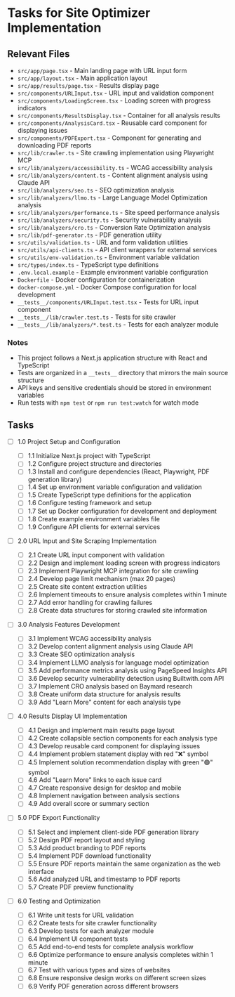 # Tasks for Site Optimizer Implementation

## Relevant Files

- `src/app/page.tsx` - Main landing page with URL input form
- `src/app/layout.tsx` - Main application layout
- `src/app/results/page.tsx` - Results display page
- `src/components/URLInput.tsx` - URL input and validation component
- `src/components/LoadingScreen.tsx` - Loading screen with progress indicators
- `src/components/ResultsDisplay.tsx` - Container for all analysis results
- `src/components/AnalysisCard.tsx` - Reusable card component for displaying issues
- `src/components/PDFExport.tsx` - Component for generating and downloading PDF reports
- `src/lib/crawler.ts` - Site crawling implementation using Playwright MCP
- `src/lib/analyzers/accessibility.ts` - WCAG accessibility analysis
- `src/lib/analyzers/content.ts` - Content alignment analysis using Claude API
- `src/lib/analyzers/seo.ts` - SEO optimization analysis
- `src/lib/analyzers/llmo.ts` - Large Language Model Optimization analysis
- `src/lib/analyzers/performance.ts` - Site speed performance analysis
- `src/lib/analyzers/security.ts` - Security vulnerability analysis
- `src/lib/analyzers/cro.ts` - Conversion Rate Optimization analysis
- `src/lib/pdf-generator.ts` - PDF generation utility
- `src/utils/validation.ts` - URL and form validation utilities
- `src/utils/api-clients.ts` - API client wrappers for external services
- `src/utils/env-validation.ts` - Environment variable validation
- `src/types/index.ts` - TypeScript type definitions
- `.env.local.example` - Example environment variable configuration
- `Dockerfile` - Docker configuration for containerization
- `docker-compose.yml` - Docker Compose configuration for local development
- `__tests__/components/URLInput.test.tsx` - Tests for URL input component
- `__tests__/lib/crawler.test.ts` - Tests for site crawler
- `__tests__/lib/analyzers/*.test.ts` - Tests for each analyzer module

### Notes

- This project follows a Next.js application structure with React and TypeScript
- Tests are organized in a `__tests__` directory that mirrors the main source structure
- API keys and sensitive credentials should be stored in environment variables
- Run tests with `npm test` or `npm run test:watch` for watch mode

## Tasks

- [ ] 1.0 Project Setup and Configuration

  - [ ] 1.1 Initialize Next.js project with TypeScript
  - [ ] 1.2 Configure project structure and directories
  - [ ] 1.3 Install and configure dependencies (React, Playwright, PDF generation library)
  - [ ] 1.4 Set up environment variable configuration and validation
  - [ ] 1.5 Create TypeScript type definitions for the application
  - [ ] 1.6 Configure testing framework and setup
  - [ ] 1.7 Set up Docker configuration for development and deployment
  - [ ] 1.8 Create example environment variables file
  - [ ] 1.9 Configure API clients for external services

- [ ] 2.0 URL Input and Site Scraping Implementation

  - [ ] 2.1 Create URL input component with validation
  - [ ] 2.2 Design and implement loading screen with progress indicators
  - [ ] 2.3 Implement Playwright MCP integration for site crawling
  - [ ] 2.4 Develop page limit mechanism (max 20 pages)
  - [ ] 2.5 Create site content extraction utilities
  - [ ] 2.6 Implement timeouts to ensure analysis completes within 1 minute
  - [ ] 2.7 Add error handling for crawling failures
  - [ ] 2.8 Create data structures for storing crawled site information

- [ ] 3.0 Analysis Features Development

  - [ ] 3.1 Implement WCAG accessibility analysis
  - [ ] 3.2 Develop content alignment analysis using Claude API
  - [ ] 3.3 Create SEO optimization analysis
  - [ ] 3.4 Implement LLMO analysis for language model optimization
  - [ ] 3.5 Add performance metrics analysis using PageSpeed Insights API
  - [ ] 3.6 Develop security vulnerability detection using Builtwith.com API
  - [ ] 3.7 Implement CRO analysis based on Baymard research
  - [ ] 3.8 Create uniform data structure for analysis results
  - [ ] 3.9 Add "Learn More" content for each analysis type

- [ ] 4.0 Results Display UI Implementation

  - [ ] 4.1 Design and implement main results page layout
  - [ ] 4.2 Create collapsible section components for each analysis type
  - [ ] 4.3 Develop reusable card component for displaying issues
  - [ ] 4.4 Implement problem statement display with red "❌" symbol
  - [ ] 4.5 Implement solution recommendation display with green "🟢" symbol
  - [ ] 4.6 Add "Learn More" links to each issue card
  - [ ] 4.7 Create responsive design for desktop and mobile
  - [ ] 4.8 Implement navigation between analysis sections
  - [ ] 4.9 Add overall score or summary section

- [ ] 5.0 PDF Export Functionality

  - [ ] 5.1 Select and implement client-side PDF generation library
  - [ ] 5.2 Design PDF report layout and styling
  - [ ] 5.3 Add product branding to PDF reports
  - [ ] 5.4 Implement PDF download functionality
  - [ ] 5.5 Ensure PDF reports maintain the same organization as the web interface
  - [ ] 5.6 Add analyzed URL and timestamp to PDF reports
  - [ ] 5.7 Create PDF preview functionality

- [ ] 6.0 Testing and Optimization
  - [ ] 6.1 Write unit tests for URL validation
  - [ ] 6.2 Create tests for site crawler functionality
  - [ ] 6.3 Develop tests for each analyzer module
  - [ ] 6.4 Implement UI component tests
  - [ ] 6.5 Add end-to-end tests for complete analysis workflow
  - [ ] 6.6 Optimize performance to ensure analysis completes within 1 minute
  - [ ] 6.7 Test with various types and sizes of websites
  - [ ] 6.8 Ensure responsive design works on different screen sizes
  - [ ] 6.9 Verify PDF generation across different browsers
